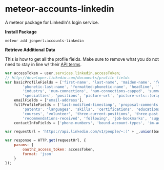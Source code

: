 meteor-accounts-linkedin
============================

A meteor package for LinkedIn's login service.

**Install Package**

`meteor add jonperl:accounts-linkedin`

**Retrieve Additional Data**

This is how to get all the profile fields. Make sure to remove what you do not need to stay in line w/ their [API terms](https://developer.linkedin.com/documents/linkedin-apis-terms-use).

````javascript
var accessToken = user.services.linkedin.accessToken;
// http://developer.linkedin.com/documents/profile-fields
var basicProfileFields = ['first-name', 'last-name', 'maiden-name', 'formatted-name', 'phonetic-first-name',
        'phonetic-last-name', 'formatted-phonetic-name', 'headline', 'location',
        'industry', 'num-connections', 'num-connections-capped', 'summary',
        'specialties', 'positions', 'picture-url', 'picture-urls::(original)', 'site-standard-profile-request'],
    emailFields = ['email-address'],
    fullProfileFields = ['last-modified-timestamp', 'proposal-comments', 'associations', 'interests', 'publications',
        'patents', 'languages', 'skills', 'certifications', 'educations',
        'courses', 'volunteer', 'three-current-positions', 'three-past-positions', 'num-recommenders',
        'recommendations-received', 'following', 'job-bookmarks', 'suggestions', 'date-of-birth'],
    contactInfoFields = ['phone-numbers', 'bound-account-types', 'im-accounts', 'main-address', 'twitter-accounts', 'primary-twitter-account'];

var requestUrl = 'https://api.linkedin.com/v1/people/~:(' + _.union(basicProfileFields, emailFields, fullProfileFields, contactInfoFields).join(',') + ')';

var response = HTTP.get(requestUrl, {
    params: {
        oauth2_access_token: accessToken,
        format: 'json'
    }
});
````
